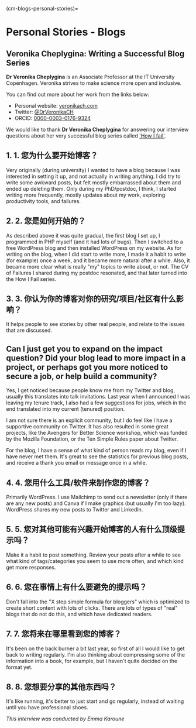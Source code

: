 (cm-blogs-personal-stories)=
# Personal Stories - Blogs

## Veronika Cheplygina: Writing a Successful Blog Series

**Dr Veronika Cheplygina** is an Associate Professor at the IT University Copenhagen. Veronika strives to make science more open and inclusive.

You can find out more about her work from the links below:
* Personal website: [veronikach.com](https://veronikach.com/)
* Twitter: [@DrVeronikaCH](https://twitter.com/DrVeronikaCH)
* ORCID: [0000-0003-0176-9324](https://orcid.org/0000-0003-0176-9324)

We would like to thank **Dr Veronika Cheplygina** for answering our interview questions about her very successful blog series called ['How I fail'](https://veronikach.com/failure/).

## 1. 1. 您为什么要开始博客？

Very originally (during university) I wanted to have a blog because I was interested in setting it up, and not actually in writing anything. I did try to write some awkward posts, but felt mostly embarrassed about them and ended up deleting them. Only during my PhD/postdoc, I think, I started writing more frequently, mostly updates about my work, exploring productivity tools, and failures.

## 2. 2. 您是如何开始的？

As described above it was quite gradual, the first blog I set up, I programmed in PHP myself (and it had lots of bugs). Then I switched to a free WordPress blog and then installed WordPress on my website. As for writing on the blog, when I did start to write more, I made it a habit to write (for example) once a week, and it became more natural after a while. Also, it became more clear what is really "my" topics to write about, or not. The CV of Failures I shared during my postdoc resonated, and that later turned into the How I Fail series.

## 3. 3. 你认为你的博客对你的研究/项目/社区有什么影响？

It helps people to see stories by other real people, and relate to the issues that are discussed.

## Can I just get you to expand on the impact question? Did your blog lead to more impact in a project, or perhaps got you more noticed to secure a job, or help build a community?

Yes, I get noticed because people know me from my Twitter and blog, usually this translates into talk invitations. Last year when I announced I was leaving my tenure track, I also had a few suggestions for jobs, which in the end translated into my current (tenured) position.

I am not sure there is an explicit community, but I do feel like I have a supportive community on Twitter. It has also resulted in some great projects, like the Avengers for Better Science workshop, which was funded by the Mozilla Foundation, or the Ten Simple Rules paper about Twitter.

For the blog, I have a sense of what kind of person reads my blog, even if I have never met them. It's great to see the statistics for previous blog posts, and receive a thank you email or message once in a while.


## 4. 4. 您用什么工具/软件来制作您的博客？

Primarily WordPress. I use Mailchimp to send out a newsletter (only if there are any new posts) and Canva if I make graphics (but usually I'm too lazy). WordPress shares my new posts to Twitter and LinkedIn.

## 5. 5. 您对其他可能有兴趣开始博客的人有什么顶级提示吗？

Make it a habit to post something. Review your posts after a while to see what kind of tags/categories you seem to use more often, and which kind get more responses.

## 6. 6. 您在事情上有什么要避免的提示吗？

Don't fall into the "X step simple formula for bloggers" which is optimized to create short content with lots of clicks. There are lots of types of "real" blogs that do not do this, and which have dedicated readers.

## 7. 7. 您将来在哪里看到您的博客？

It's been on the back burner a bit last year, so first of all I would like to get back to writing regularly. I'm also thinking about compressing some of the information into a book, for example, but I haven't quite decided on the format yet.

## 8. 8. 您想要分享的其他东西吗？

It's like running, it's better to just start and go regularly, instead of waiting until you have professional shoes.

*This interview was conducted by Emma Karoune*
